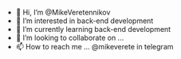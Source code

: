 - 👋 Hi, I’m @MikeVeretennikov
- 👀 I’m interested in back-end development
- 🌱 I’m currently learning back-end development
- 💞️ I’m looking to collaborate on ...
- 📫 How to reach me ... @mikeverete in telegram

<!---
MikeVeretennikov/MikeVeretennikov is a ✨ special ✨ repository because its `README.md` (this file) appears on your GitHub profile.
You can click the Preview link to take a look at your changes.
--->
